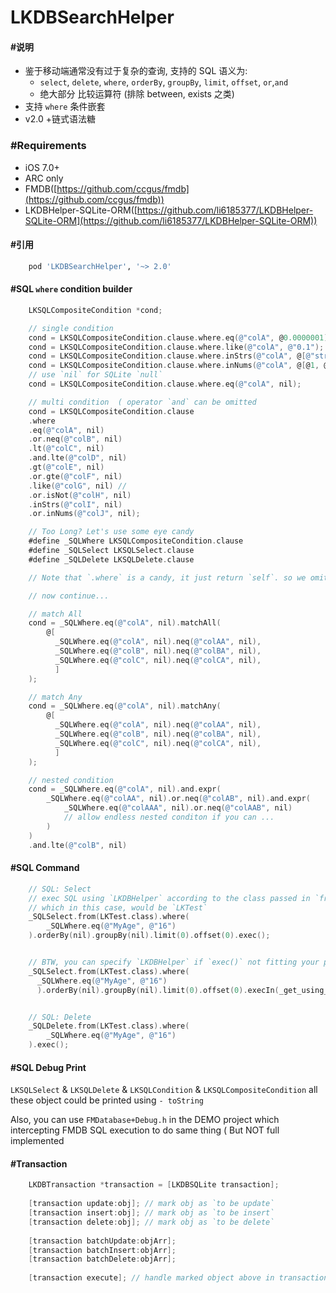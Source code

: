 # LKDBSearchHelper


#### #说明
* 鉴于移动端通常没有过于复杂的查询, 支持的 SQL 语义为: 
  * `select`, `delete`, `where`, `orderBy`, `groupBy`, `limit`, `offset`, `or`,`and`
  * 绝大部分 比较运算符 (排除 between, exists 之类)
* 支持 `where` 条件嵌套
* v2.0 +链式语法糖


### #Requirements

* iOS 7.0+
* ARC only 
* FMDB([https://github.com/ccgus/fmdb](https://github.com/ccgus/fmdb))
* LKDBHelper-SQLite-ORM([https://github.com/li6185377/LKDBHelper-SQLite-ORM](https://github.com/li6185377/LKDBHelper-SQLite-ORM))


#### #引用

```ruby	 
    pod 'LKDBSearchHelper', '~> 2.0'
```


#### #SQL `where` condition builder


```objective-c
    LKSQLCompositeCondition *cond;

    // single condition
    cond = LKSQLCompositeCondition.clause.where.eq(@"colA", @0.0000001);
    cond = LKSQLCompositeCondition.clause.where.like(@"colA", @"0.1");
    cond = LKSQLCompositeCondition.clause.where.inStrs(@"colA", @[@"str1", @"str2", @"str3"]);
    cond = LKSQLCompositeCondition.clause.where.inNums(@"colA", @[@1, @2, @3]);
    // use `nil` for SQLite `null`
    cond = LKSQLCompositeCondition.clause.where.eq(@"colA", nil);

    // multi condition  ( operator `and` can be omitted 
    cond = LKSQLCompositeCondition.clause
    .where
    .eq(@"colA", nil)
    .or.neq(@"colB", nil)
    .lt(@"colC", nil)
    .and.lte(@"colD", nil)
    .gt(@"colE", nil)
    .or.gte(@"colF", nil)
    .like(@"colG", nil) // 
    .or.isNot(@"colH", nil)
    .inStrs(@"colI", nil)
    .or.inNums(@"colJ", nil);

    // Too Long? Let's use some eye candy
    #define _SQLWhere LKSQLCompositeCondition.clause
    #define _SQLSelect LKSQLSelect.clause
    #define _SQLDelete LKSQLDelete.clause

    // Note that `.where` is a candy, it just return `self`. so we omitted it in the macro above to save a method calling

    // now continue...

    // match All
    cond = _SQLWhere.eq(@"colA", nil).matchAll(
        @[
          _SQLWhere.eq(@"colA", nil).neq(@"colAA", nil),
          _SQLWhere.eq(@"colB", nil).neq(@"colBA", nil),
          _SQLWhere.eq(@"colC", nil).neq(@"colCA", nil),
          ]
    );

    // match Any
    cond = _SQLWhere.eq(@"colA", nil).matchAny(
        @[
          _SQLWhere.eq(@"colA", nil).neq(@"colAA", nil),
          _SQLWhere.eq(@"colB", nil).neq(@"colBA", nil),
          _SQLWhere.eq(@"colC", nil).neq(@"colCA", nil),
          ]
    );

    // nested condition
    cond = _SQLWhere.eq(@"colA", nil).and.expr(
        _SQLWhere.eq(@"colAA", nil).or.neq(@"colAB", nil).and.expr(
            _SQLWhere.eq(@"colAAA", nil).or.neq(@"colAAB", nil)
            // allow endless nested conditon if you can ...
        )
    )
    .and.lte(@"colB", nil)
```
     
     
#### #SQL Command

```objective-c
    // SQL: Select
    // exec SQL using `LKDBHelper` according to the class passed in `from()`, 
    // which in this case, would be `LKTest` 
    _SQLSelect.from(LKTest.class).where(
        _SQLWhere.eq(@"MyAge", @"16")
    ).orderBy(nil).groupBy(nil).limit(0).offset(0).exec();


    // BTW, you can specify `LKDBHelper` if `exec()` not fitting your project scheme
    _SQLSelect.from(LKTest.class).where(
      _SQLWhere.eq(@"MyAge", @"16")
      ).orderBy(nil).groupBy(nil).limit(0).offset(0).execIn(_get_using_LKDBHelper_from_somewhere_);


    // SQL: Delete
    _SQLDelete.from(LKTest.class).where(
        _SQLWhere.eq(@"MyAge", @"16")
    ).exec();

```


#### #SQL Debug Print

`LKSQLSelect` &
`LKSQLDelete` &
`LKSQLCondition` &
`LKSQLCompositeCondition`  all these object could be printed using `- toString`

Also, you can use `FMDatabase+Debug.h` in the DEMO project which intercepting FMDB SQL execution to do same thing ( But NOT full implemented
    

#### #Transaction
    
```objective-c
    LKDBTransaction *transaction = [LKDBSQLite transaction];
    
    [transaction update:obj]; // mark obj as `to be update`
    [transaction insert:obj]; // mark obj as `to be insert` 
    [transaction delete:obj]; // mark obj as `to be delete` 
    
    [transaction batchUpdate:objArr];
    [transaction batchInsert:objArr];
    [transaction batchDelete:objArr];
    
    [transaction execute]; // handle marked object above in transaction
```
    